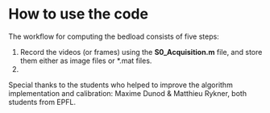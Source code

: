 # How to use the code

The workflow for computing the bedload consists of five steps:

1. Record the videos (or frames) using the **S0_Acquisition.m** file, and store them either as image files or \*.mat files.
2. 




Special thanks to the students who helped to improve the algorithm implementation and calibration: Maxime Dunod & Matthieu Rykner, both students from EPFL. 
